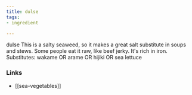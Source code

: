 ```yaml
---
title: dulse
tags:
- ingredient

---
```

dulse This is a salty seaweed, so it makes a great salt substitute in soups and stews. Some people eat it raw, like beef jerky. It's rich in iron. Substitutes: wakame OR arame OR hijiki OR sea lettuce

### Links

* [[sea-vegetables]]
